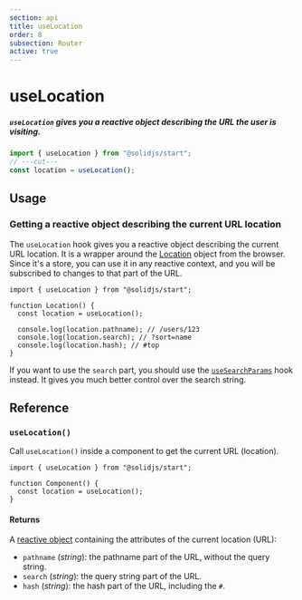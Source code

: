 ```yaml
---
section: api
title: useLocation
order: 8
subsection: Router
active: true
---
```


# useLocation

##### `useLocation` gives you a reactive object describing the URL the user is visiting.

<div class="text-lg">

```ts twoslash
import { useLocation } from "@solidjs/start";
// ---cut---
const location = useLocation();
```

</div>

<table-of-contents></table-of-contents>

## Usage

### Getting a reactive object describing the current URL location

The `useLocation` hook gives you a reactive object describing the current URL location. It is a wrapper around the [Location](https://developer.mozilla.org/en-US/docs/Web/API/Location) object from the browser. Since it's a store, you can use it in any reactive context, and you will be subscribed to changes to that part of the URL.

```tsx twoslash {4,6}
import { useLocation } from "@solidjs/start";

function Location() {
  const location = useLocation();

  console.log(location.pathname); // /users/123
  console.log(location.search); // ?sort=name
  console.log(location.hash); // #top
}
```

If you want to use the `search` part, you should use the [`useSearchParams`][usesearchparams] hook instead. It gives you much better control over the search string.

## Reference

### `useLocation()`

Call `useLocation()` inside a component to get the current URL (location).

```tsx twoslash
import { useLocation } from "@solidjs/start";

function Component() {
  const location = useLocation();
}
```

#### Returns

A [reactive object][reactivity] containing the attributes of the current location (URL):

- `pathname` (_string_): the pathname part of the URL, without the query string.
- `search` (_string_): the query string part of the URL.
- `hash` (_string_): the hash part of the URL, including the `#`.

[reactivity]: /api/reactivity
[usesearchparams]: /api/useSearchParams
